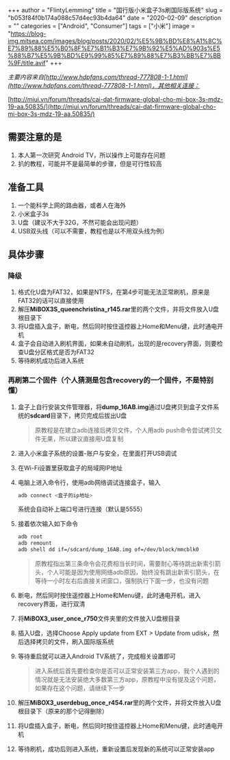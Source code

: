 +++
author = "FlintyLemming"
title = "国行版小米盒子3s刷国际版系统"
slug = "b053f84f0b174a088c57d4ec93b4da64"
date = "2020-02-09"
description = ""
categories = ["Android", "Consumer"]
tags = ["小米"]
image = "https://blog-img.mitsea.com/images/blog/posts/2020/02/%E5%9B%BD%E8%A1%8C%E7%89%88%E5%B0%8F%E7%B1%B3%E7%9B%92%E5%AD%903s%E5%88%B7%E5%9B%BD%E9%99%85%E7%89%88%E7%B3%BB%E7%BB%9F/title.avif"
+++

*主要内容来自[http://www.hdpfans.com/thread-777808-1-1.html](http://www.hdpfans.com/thread-777808-1-1.html)，其他相关连接：*

[http://miui.vn/forum/threads/cai-dat-firmware-global-cho-mi-box-3s-mdz-19-aa.50835/](http://miui.vn/forum/threads/cai-dat-firmware-global-cho-mi-box-3s-mdz-19-aa.50835/)

## 需要注意的是

1. 本人第一次研究 Android TV，所以操作上可能存在问题
2. 扒的教程，可能并不是最简单的步骤，但是可行性较高

## 准备工具

1. 一个能科学上网的路由器，或者人在海外
2. 小米盒子3s
3. U盘（建议不大于32G，不然可能会出现问题）
4. USB双头线（可以不需要，教程也是以不用双头线为例）

## 具体步骤

### 降级

1. 格式化U盘为FAT32，如果是NTFS，在第4步可能无法正常刷机，原来是FAT32的话可以直接使用
2. 解压**MiBOX3S_queenchristina_r145.rar**里的两个文件，并将文件放入U盘根目录下
3. 将U盘插入盒子，断电，然后同时按住遥控器上Home和Menu键，此时通电开机
4. 盒子会自动进入刷机界面，如果未自动刷机，出现的是recovery界面，则要检查U盘分区格式是否为FAT32
5. 等待刷机成功后进入系统

### 再刷第二个固件（个人猜测是包含recovery的一个固件，不是特别懂）

1. 盒子上自行安装文件管理器，将**dump_16AB.img**通过U盘拷贝到盒子文件系统的**sdcard**目录下，拷贝完成后拔出U盘

    > 原教程是在建立adb连接后拷贝文件，个人用adb push命令尝试拷贝文件无果，所以建议直接用U盘复制

2. 进入小米盒子系统的设置-账户与安全，在里面打开USB调试
3. 在Wi-Fi设置里获取盒子的局域网IP地址
4. 电脑上进入命令行，使用adb网络调试连接盒子，输入

    ```bash
    adb connect <盒子的ip地址>
    ```

    系统会自动补上端口号进行连接（默认是5555）

5. 接着依次输入如下命令

    ```bash
    adb root
    adb remount
    adb shell dd if=/sdcard/dump_16AB.img of=/dev/block/mmcblk0
    ```

    > 原教程指出第三条命令会花费相当长时间，需要耐心等待跳出新索引箭头，个人可能是因为使用网络adb原因，始终没有跳出新索引箭头，在等待一小时左右后直接关闭窗口，强制执行下面一步，也没有问题

6. 断电，然后同时按住遥控器上Home和Menu键，此时通电开机，进入recovery界面，进行双清
7. 将**MiBOX3_user_once_r750**文件夹里的文件放入U盘根目录
8. 插入U盘，选择Choose Apply update from EXT > Update from udisk，然后选择拷贝的文件，刷入国际版系统
9. 等待重启就可以进入Android TV系统了，完成相关设置即可

    > 进入系统后首先要检查你是否可以正常安装第三方app，我个人遇到的情况就是无法安装绝大多数第三方app，原教程中没有提及这个问题，如果存在这个问题，请继续下一步

10. 解压**MiBOX3_userdebug_once_r454.rar**里的两个文件，并将文件放入U盘根目录下（原来的那个记得删除）
11. 将U盘插入盒子，断电，然后同时按住遥控器上Home和Menu键，此时通电开机
12. 等待刷机，成功后则进入系统，重新设置后发现新的系统可以正常安装app

